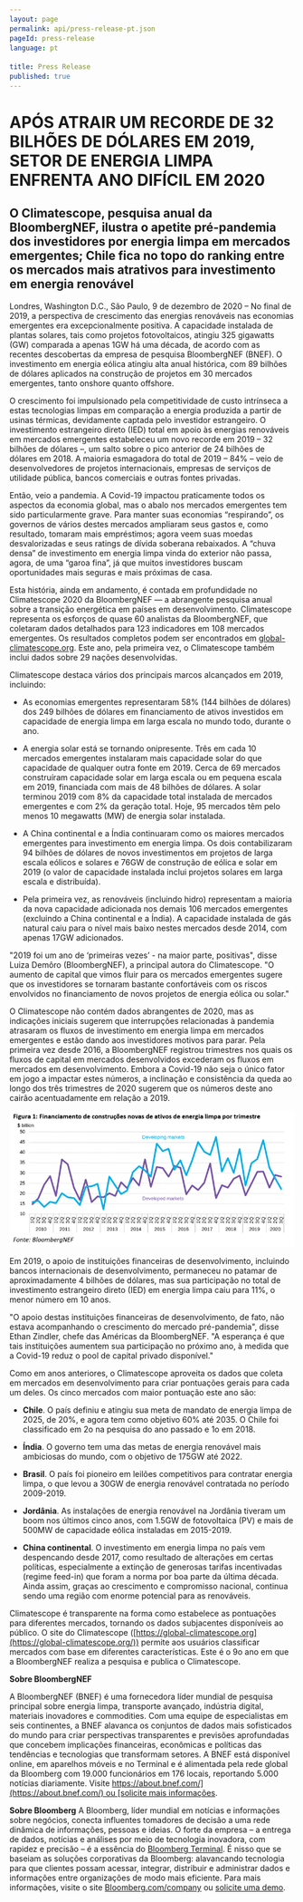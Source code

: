 ```yaml
---
layout: page
permalink: api/press-release-pt.json
pageId: press-release
language: pt

title: Press Release
published: true
---
```

# APÓS ATRAIR UM RECORDE DE 32 BILHÕES DE DÓLARES EM 2019, SETOR DE ENERGIA LIMPA ENFRENTA ANO DIFÍCIL EM 2020

## O Climatescope, pesquisa anual da BloombergNEF, ilustra o apetite pré-pandemia dos investidores por energia limpa em mercados emergentes; Chile fica no topo do ranking entre os mercados mais atrativos para investimento em energia renovável

Londres, Washington D.C., São Paulo, 9 de dezembro de 2020 – No final de 2019, a perspectiva de crescimento das energias renováveis nas economias emergentes era excepcionalmente positiva. A capacidade instalada de plantas solares, tais como projetos fotovoltaicos, atingiu 325 gigawatts (GW) comparada a apenas 1GW há uma década, de acordo com as recentes descobertas da empresa de pesquisa BloombergNEF (BNEF). O investimento em energia eólica atingiu alta anual histórica, com 89 bilhões de dólares aplicados na construção de projetos em 30 mercados emergentes, tanto onshore quanto offshore.

O crescimento foi impulsionado pela competitividade de custo intrínseca a estas tecnologias limpas em comparação a energia produzida a partir de usinas térmicas, devidamente captada pelo investidor estrangeiro. O investimento estrangeiro direto (IED) total em apoio às energias renováveis em mercados emergentes estabeleceu um novo recorde em 2019  –  32 bilhões de dólares –,  um salto sobre o pico anterior de 24 bilhões de dólares em 2018. A maioria esmagadora do total de 2019 – 84% – veio de desenvolvedores de projetos internacionais, empresas de serviços de utilidade pública, bancos comerciais e outras fontes privadas. 

Então, veio a pandemia. A Covid-19 impactou praticamente todos os aspectos da economia global, mas o abalo nos mercados emergentes tem sido particularmente grave. Para manter suas economias “respirando”, os governos de vários destes mercados ampliaram seus gastos e, como resultado, tomaram mais empréstimos; agora veem suas moedas desvalorizadas e seus ratings de dívida soberana rebaixados. A “chuva densa” de investimento em energia limpa vinda do exterior não passa, agora, de uma “garoa fina”, já que muitos investidores buscam oportunidades mais seguras e mais próximas de casa.

Esta história, ainda em andamento, é contada em profundidade no Climatescope 2020 da BloombergNEF — a abrangente pesquisa anual sobre a transição energética em países em desenvolvimento. Climatescope representa os esforços de quase 60 analistas da BloombergNEF, que coletaram dados detalhados para 123 indicadores em 108 mercados emergentes. Os resultados completos podem ser encontrados em [global-climatescope.org](https://global-climatescope.org/). Este ano, pela primeira vez, o Climatescope também inclui dados sobre 29 nações desenvolvidas. 

Climatescope destaca vários dos principais marcos alcançados em 2019, incluindo:

- As economias emergentes representaram 58% (144 bilhões de dólares) dos 249 bilhões de dólares em financiamento de ativos investidos em capacidade de energia limpa em larga escala no mundo todo, durante o ano.

- A energia solar está se tornando onipresente. Três em cada 10 mercados emergentes instalaram mais capacidade solar do que capacidade de qualquer outra fonte em 2019. Cerca de 69 mercados construíram capacidade solar em larga escala ou em pequena escala em 2019, financiada com mais de 48 bilhões de dólares. A solar terminou 2019 com 8% da capacidade total instalada de mercados emergentes e com 2% da geração total. Hoje, 95 mercados têm pelo menos 10 megawatts (MW) de energia solar instalada.

- A China continental e a Índia continuaram como os maiores mercados emergentes para investimento em energia limpa. Os dois contabilizaram 94 bilhões de dólares de novos investimentos em projetos de larga escala eólicos e solares e 76GW de construção de eólica e solar em 2019 (o valor de capacidade instalada inclui projetos solares em larga escala e distribuída). 

- Pela primeira vez, as renováveis (incluindo hidro) representam a maioria da nova capacidade adicionada nos demais 106 mercados emergentes (excluindo a China continental e a Índia). A capacidade instalada de gás natural caiu para o nível mais baixo nestes mercados desde 2014, com apenas 17GW adicionados. 

"2019 foi um ano de ‘primeiras vezes’ - na maior parte, positivas", disse Luiza Demôro (BloombergNEF), a principal autora do Climatescope. "O aumento de capital que vimos fluir para os mercados emergentes sugere que os investidores se tornaram bastante confortáveis com os riscos envolvidos no financiamento de novos projetos de energia eólica ou solar."

O Climatescope não contém dados abrangentes de 2020, mas as indicações iniciais sugerem que interrupções relacionadas à pandemia atrasaram os fluxos de investimento em energia limpa em mercados emergentes e estão dando aos investidores motivos para parar. Pela primeira vez desde 2016, a BloombergNEF registrou trimestres nos quais os fluxos de capital em mercados desenvolvidos excederam os fluxos em mercados em desenvolvimento. Embora a Covid-19 não seja o único fator em jogo a impactar estes números, a inclinação e consistência da queda ao longo dos três trimestres de 2020 sugerem que os números deste ano cairão acentuadamente em relação a 2019.

![Figure 1](/assets/images/content/press-release/PR_Fig1_Portuguese.png)

Em 2019, o apoio de instituições financeiras de desenvolvimento, incluindo bancos internacionais de desenvolvimento, permaneceu no patamar de aproximadamente 4 bilhões de dólares, mas sua participação no total de investimento estrangeiro direto (IED) em energia limpa caiu para 11%, o menor número em 10 anos. 

"O apoio destas instituições financeiras de desenvolvimento, de fato, não estava acompanhando o crescimento do mercado pré-pandemia", disse Ethan Zindler, chefe das Américas da BloombergNEF. "A esperança é que tais instituições aumentem sua participação no próximo ano, à medida que a Covid-19 reduz o pool de capital privado disponível."

Como em anos anteriores, o Climatescope aproveita os dados que coleta em mercados em desenvolvimento para criar pontuações gerais para cada um deles. Os cinco mercados com maior pontuação este ano são:

- **Chile**. O país definiu e atingiu sua meta de mandato de energia limpa de 2025, de 20%, e agora tem como objetivo 60% até 2035. O Chile foi classificado em 2o na pesquisa do ano passado e 1o em 2018.

- **Índia**. O governo tem uma das metas de energia renovável mais ambiciosas do mundo, com o objetivo de 175GW até 2022. 

- **Brasil**. O país foi pioneiro em leilões competitivos para contratar energia limpa, o que levou a 30GW de energia renovável contratada no período 2009-2019.

- **Jordânia**. As instalações de energia renovável na Jordânia tiveram um boom nos últimos cinco anos, com 1.5GW de fotovoltaica (PV) e mais de 500MW de capacidade eólica instaladas em 2015-2019.

- **China continental**. O investimento em energia limpa no país vem despencando desde 2017, como resultado de alterações em certas políticas, especialmente a extinção de generosas tarifas incentivadas (regime feed-in) que foram a norma por boa parte da última década. Ainda assim, graças ao crescimento e compromisso nacional, continua sendo uma região com enorme potencial para as renováveis.

Climatescope é transparente na forma como estabelece as pontuações para diferentes mercados, tornando os dados subjacentes disponíveis ao público. O site do Climatescope ([https://global-climatescope.org](https://global-climatescope.org/)) permite aos usuários classificar mercados com base em diferentes características. Este é o 9o ano em que a BloombergNEF realiza a pesquisa e publica o Climatescope. 

**Sobre BloombergNEF**

A BloombergNEF (BNEF) é uma fornecedora líder mundial de pesquisa principal sobre energia limpa, transporte avançado, indústria digital, materiais inovadores e commodities. Com uma equipe de especialistas em seis continentes, a BNEF alavanca os conjuntos de dados mais sofisticados do mundo para criar perspectivas transparentes e previsões aprofundadas que concebem implicações financeiras, econômicas e políticas das tendências e tecnologias que transformam setores. A BNEF está disponível online, em aparelhos móveis e no Terminal e é alimentada pela rede global da Bloomberg com 19.000 funcionários em 176 locais, reportando 5.000 notícias diariamente. Visite [https://about.bnef.com/](https://about.bnef.com/) ou [solicite mais informações](https://about.bnef.com/contact/).

**Sobre Bloomberg**
A Bloomberg, líder mundial em notícias e informações sobre negócios, conecta influentes tomadores de decisão a uma rede dinâmica de informações, pessoas e ideias. O forte da empresa – a entrega de dados, notícias e análises por meio de tecnologia inovadora, com rapidez e precisão – é a essência do [Bloomberg Terminal](http://www.bloomberg.com/professional/). É nisso que se baseiam as soluções corporativas da Bloomberg: alavancando tecnologia para que clientes possam acessar, integrar, distribuir e administrar dados e informações entre organizações de modo mais eficiente. Para mais informações, visite o site [Bloomberg.com/company](http://www.bloomberg.com/company) ou [solicite uma demo](http://www.bloomberg.com/professional/request-demo/?utm_source=bbg-pr&bbgsum=dg-ws-core-pr).
